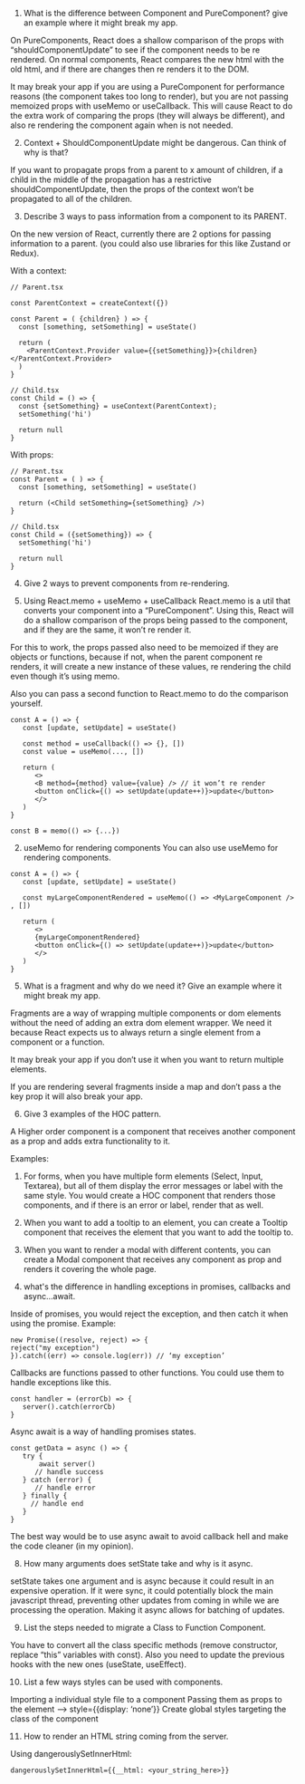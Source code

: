 1. What is the difference between Component and PureComponent? give an example where it might break
   my app.

On PureComponents, React does a shallow comparison of the props with “shouldComponentUpdate” to see
if the component needs to be re rendered. On normal components, React compares the new html with the
old html, and if there are changes then re renders it to the DOM.

It may break your app if you are using a PureComponent for performance reasons (the component takes
too long to render), but you are not passing memoized props with useMemo or useCallback. This will
cause React to do the extra work of comparing the props (they will always be different), and also re
rendering the component again when is not needed.

2. Context + ShouldComponentUpdate might be dangerous. Can think of why is that?

If you want to propagate props from a parent to x amount of children, if a child in the middle of
the propagation has a restrictive shouldComponentUpdate, then the props of the context won’t be
propagated to all of the children.

3. Describe 3 ways to pass information from a component to its PARENT.

On the new version of React, currently there are 2 options for passing information to a parent. (you
could also use libraries for this like Zustand or Redux).

With a context:

```
// Parent.tsx

const ParentContext = createContext({})

const Parent = ( {children} ) => {
  const [something, setSomething] = useState()

  return (
    <ParentContext.Provider value={{setSomething}}>{children}</ParentContext.Provider>
  )
}

// Child.tsx
const Child = () => {
  const {setSomething} = useContext(ParentContext);
  setSomething('hi')

  return null
}
```

With props:

```
// Parent.tsx
const Parent = ( ) => {
  const [something, setSomething] = useState()

  return (<Child setSomething={setSomething} />)
}

// Child.tsx
const Child = ({setSomething}) => {
  setSomething('hi')

  return null
}
```

4. Give 2 ways to prevent components from re-rendering.

1. Using React.memo + useMemo + useCallback React.memo is a util that converts your component into a
   “PureComponent”. Using this, React will do a shallow comparison of the props being passed to the
   component, and if they are the same, it won’t re render it.

For this to work, the props passed also need to be memoized if they are objects or functions,
because if not, when the parent component re renders, it will create a new instance of these values,
re rendering the child even though it’s using memo.

Also you can pass a second function to React.memo to do the comparison yourself.

```
const A = () => {
   const [update, setUpdate] = useState()

   const method = useCallback(() => {}, [])
   const value = useMemo(..., [])

   return (
      <>
      <B method={method} value={value} /> // it won’t re render
      <button onClick={() => setUpdate(update++)}>update</button>
      </>
   )
}

const B = memo(() => {...})
```

2. useMemo for rendering components You can also use useMemo for rendering components.

```
const A = () => {
   const [update, setUpdate] = useState()

   const myLargeComponentRendered = useMemo(() => <MyLargeComponent /> , [])

   return (
      <>
      {myLargeComponentRendered}
      <button onClick={() => setUpdate(update++)}>update</button>
      </>
   )
}
```

5. What is a fragment and why do we need it? Give an example where it might break my app.

Fragments are a way of wrapping multiple components or dom elements without the need of adding an
extra dom element wrapper. We need it because React expects us to always return a single element
from a component or a function.

It may break your app if you don’t use it when you want to return multiple elements.

If you are rendering several fragments inside a map and don’t pass a the key prop it will also break
your app.

6. Give 3 examples of the HOC pattern.

A Higher order component is a component that receives another component as a prop and adds extra
functionality to it.

Examples:

1. For forms, when you have multiple form elements (Select, Input, Textarea), but all of them
   display the error messages or label with the same style. You would create a HOC component that
   renders those components, and if there is an error or label, render that as well.
2. When you want to add a tooltip to an element, you can create a Tooltip component that receives
   the element that you want to add the tooltip to.
3. When you want to render a modal with different contents, you can create a Modal component that
   receives any component as prop and renders it covering the whole page.

4. what's the difference in handling exceptions in promises, callbacks and async...await.

Inside of promises, you would reject the exception, and then catch it when using the promise.
Example:

```
new Promise((resolve, reject) => {
reject("my exception")
}).catch((err) => console.log(err)) // ‘my exception’
```

Callbacks are functions passed to other functions. You could use them to handle exceptions like
this.

```
const handler = (errorCb) => {
   server().catch(errorCb)
}
```

Async await is a way of handling promises states.

```
const getData = async () => {
   try {
       await server()
      // handle success
   } catch (error) {
      // handle error
   } finally {
     // handle end
   }
}
```

The best way would be to use async await to avoid callback hell and make the code cleaner (in my
opinion).

8. How many arguments does setState take and why is it async.

setState takes one argument and is async because it could result in an expensive operation. If it
were sync, it could potentially block the main javascript thread, preventing other updates from
coming in while we are processing the operation. Making it async allows for batching of updates.

9. List the steps needed to migrate a Class to Function Component.

You have to convert all the class specific methods (remove constructor, replace “this” variables
with const). Also you need to update the previous hooks with the new ones (useState, useEffect).

10. List a few ways styles can be used with components.

Importing a individual style file to a component Passing them as props to the element –->
style={{display: ‘none’}} Create global styles targeting the class of the component

11. How to render an HTML string coming from the server.

Using dangerouslySetInnerHtml:

```
dangerouslySetInnerHtml={{__html: <your_string_here>}}
```
